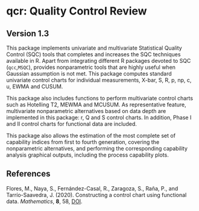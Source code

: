 # qcr: Quality Control Review

## Version 1.3

This package implements univariate and multivariate Statistical Quality Control (SQC) tools that completes and increases the SQC techniques available in R.
Apart from integrating different R packages devoted to SQC (`qcc`,`MSQC`), provides nonparametric tools that are highly useful when Gaussian assumption is not met. 
This package computes standard univariate control charts for individual measurements, X-bar, S, R, p, np, c, u, EWMA and CUSUM.


This package also includes functions to perform multivariate control charts such as Hotelling T2, MEWMA and MCUSUM. 
As representative feature, multivariate nonparametric alternatives based on data depth are implemented in this package: r, Q and S control charts. 
In addition, Phase I and II control charts for functional data are included. 

This package also allows the estimation of the most complete set of capability indices from first to fourth generation, covering the nonparametric alternatives, and performing the corresponding capability analysis graphical outputs, including the process capability plots.


## References

Flores, M., Naya, S., Fernández-Casal, R., Zaragoza, S., Raña, P., and Tarrío-Saavedra, J. (2020). Constructing a control chart using functional data. *Mathematics*, **8**, 58,
[DOI](https://doi.org/10.3390/math8010058).

